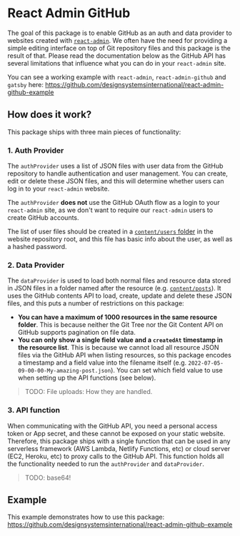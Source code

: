 # React Admin GitHub

The goal of this package is to enable GitHub as an auth and data provider to websites created with [`react-admin`](https://marmelab.com/react-admin/). We often have the need for providing a simple editing interface on top of Git repository files and this package is the result of that. Please read the documentation below as the GitHub API has several limitations that influence what you can do in your `react-admin` site.

You can see a working example with `react-admin`, `react-admin-github` and `gatsby` here:
https://github.com/designsystemsinternational/react-admin-github-example

## How does it work?

This package ships with three main pieces of functionality:

### 1. Auth Provider

The `authProvider` uses a list of JSON files with user data from the GitHub repository to handle authentication and user management. You can create, edit or delete these JSON files, and this will determine whether users can log in to your `react-admin` website.

The `authProvider` **does not** use the GitHub OAuth flow as a login to your `react-admin` site, as we don't want to require our `react-admin` users to create GitHub accounts.

The list of user files should be created in a [`content/users` folder](https://github.com/designsystemsinternational/react-admin-github-example/tree/main/content/users) in the website repository root, and this file has basic info about the user, as well as a hashed password.

### 2. Data Provider

The `dataProvider` is used to load both normal files and resource data stored in JSON files in a folder named after the resource (e.g. [`content/posts`](https://github.com/designsystemsinternational/react-admin-github-example/tree/main/content/posts)). It uses the GitHub contents API to load, create, update and delete these JSON files, and this puts a number of restrictions on this package:

- **You can have a maximum of 1000 resources in the same resource folder**. This is because neither the Git Tree nor the Git Content API on GitHub supports pagination on file data.
- **You can only show a single field value and a `createdAt` timestamp in the resource list**. This is because we cannot load all resource JSON files via the GitHub API when listing resources, so this package encodes a timestamp and a field value into the filename itself (e.g. `2022-07-05-09-00-00-My-amazing-post.json`). You can set which field value to use when setting up the API functions (see below).

> TODO: File uploads: How they are handled.

### 3. API function

When communicating with the GitHub API, you need a personal access token or App secret, and these cannot be exposed on your static website. Therefore, this package ships with a single function that can be used in any serverless framework (AWS Lambda, Netlify Functions, etc) or cloud server (EC2, Heroku, etc) to proxy calls to the GitHub API. This function holds all the functionality needed to run the `authProvider` and `dataProvider`.

> TODO: base64!

## Example

This example demonstrates how to use this package:
https://github.com/designsystemsinternational/react-admin-github-example
